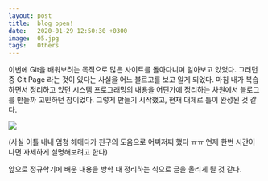 ```yaml
---
layout: post
title:  blog open!
date:   2020-01-29 12:50:30 +0300
image:  05.jpg
tags:   Others
---
```

이번에 Git을 배워보려는 목적으로 많은 사이트를 돌아다니며 알아보고 있었다. 그러던 중 Git Page 라는 것이 있다는 사실을 어느 블르고를 보고 알게 되었다. 마침 내가 복습하면서 정리하고 있던 시스템 프로그래밍의 내용을 어딘가에 정리하는 차원에서 블로그를 만들까 고민하던 참이었다. 그렇게 만들기 시작했고, 현재 대체로 틀이 완성된 것 같다.

![]({{site.baseurl}}/img/about_1.JPG)

(사실 이틀 내내 엄청 헤매다가 친구의 도움으로 어찌저찌 했다 ㅠㅠ 언제 한번 시간이 나면 자세하게 설명해보려고 한다)

앞으로 정규학기에 배운 내용을 방학 때 정리하는 식으로 글을 올리게 될 것 같다.
